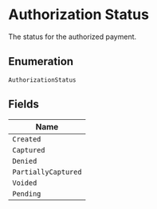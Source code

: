 
# Authorization Status

The status for the authorized payment.

## Enumeration

`AuthorizationStatus`

## Fields

| Name |
|  --- |
| `Created` |
| `Captured` |
| `Denied` |
| `PartiallyCaptured` |
| `Voided` |
| `Pending` |

